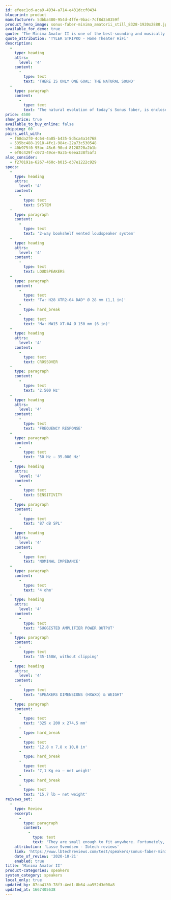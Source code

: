 ```yaml
---
id: efeac1cd-aca9-4934-a714-e431dccf0434
blueprint: product
manufacturer: 5dbba480-954d-4ffe-9bac-7cf8d2a8359f
product_hero_image: sonus-faber-minima_amatorii_still_8328-1920x2880.jpg
available_for_demo: true
quote: 'The Minima Amator II is one of the best-sounding and musically engaging bookshelf speakers I have ever heard and is destined to become a classic.'
quote_attribution: 'TYLER STRIPKO - Home Theater HiFi'
description:
  -
    type: heading
    attrs:
      level: '4'
    content:
      -
        type: text
        text: 'THERE IS ONLY ONE GOAL: THE NATURAL SOUND'
  -
    type: paragraph
    content:
      -
        type: text
        text: 'The natural evolution of today’s Sonus faber, is enclosed in this new creation. Minima Amator II is the restatement of a fundamental product first introduced in 1992 when the company was establishing key principles that would go on to guide future productions: accurate design and high-quality materials, combined to obtain a sound reproduction as natural as possible.'
price: 4500
show_price: true
available_to_buy_online: false
shipping: 60
pairs_well_with:
  - f68da2f0-4c64-4a85-b435-5d5ca4a14768
  - 535bc488-1918-4fc1-984c-22a73c530548
  - 40b975f0-95bc-48c6-90cd-8120220a2b1b
  - ef0c429f-c073-49ce-9a35-6eea338f5af3
also_consider:
  - f270191a-6267-460c-b015-d37e1222c929
specs:
  -
    type: heading
    attrs:
      level: '4'
    content:
      -
        type: text
        text: SYSTEM
  -
    type: paragraph
    content:
      -
        type: text
        text: '2-way bookshelf vented loudspeaker system'
  -
    type: heading
    attrs:
      level: '4'
    content:
      -
        type: text
        text: LOUDSPEAKERS
  -
    type: paragraph
    content:
      -
        type: text
        text: 'Tw: H28 XTR2-04 DAD™ Ø 28 mm (1,1 in)'
      -
        type: hard_break
      -
        type: text
        text: 'Mw: MW15 XT-04 Ø 150 mm (6 in)'
  -
    type: heading
    attrs:
      level: '4'
    content:
      -
        type: text
        text: CROSSOVER
  -
    type: paragraph
    content:
      -
        type: text
        text: '2.500 Hz'
  -
    type: heading
    attrs:
      level: '4'
    content:
      -
        type: text
        text: 'FREQUENCY RESPONSE'
  -
    type: paragraph
    content:
      -
        type: text
        text: '50 Hz – 35.000 Hz'
  -
    type: heading
    attrs:
      level: '4'
    content:
      -
        type: text
        text: SENSITIVITY
  -
    type: paragraph
    content:
      -
        type: text
        text: '87 dB SPL'
  -
    type: heading
    attrs:
      level: '4'
    content:
      -
        type: text
        text: 'NOMINAL IMPEDANCE'
  -
    type: paragraph
    content:
      -
        type: text
        text: '4 ohm'
  -
    type: heading
    attrs:
      level: '4'
    content:
      -
        type: text
        text: 'SUGGESTED AMPLIFIER POWER OUTPUT'
  -
    type: paragraph
    content:
      -
        type: text
        text: '35-150W, without clipping'
  -
    type: heading
    attrs:
      level: '4'
    content:
      -
        type: text
        text: 'SPEAKERS DIMENSIONS (HXWXD) & WEIGHT'
  -
    type: paragraph
    content:
      -
        type: text
        text: '325 x 200 x 274,5 mm'
      -
        type: hard_break
      -
        type: text
        text: '12,8 x 7,8 x 10,8 in'
      -
        type: hard_break
      -
        type: text
        text: '7,1 Kg ea – net weight'
      -
        type: hard_break
      -
        type: text
        text: '15,7 lb – net weight'
reivews_set:
  -
    type: Review
    excerpt:
      -
        type: paragraph
        content:
          -
            type: text
            text: 'They are small enough to fit anywhere. Fortunately, they play with confident conviction, so that you do not notice the lack of physics so well. Minima Amator II goes deeper in the bass than you think, and they play divinely beautiful on music where vocals are the most prominent instrument. There are small speakers that can play louder, with more bass dynamics, but few that have such fine qualities on perhaps especially acoustic music. Classical and jazz, for example. There are at least very few speakers in this class, if any, that are so elaborately made. It does not contribute insignificantly to the joy of ownership'
    attribution: 'Lasse Svendsen - Ibtech reviews'
    link: 'https://www.lbtechreviews.com/test/speakers/sonus-faber-minima-amator-ii'
    date_of_review: '2020-10-21'
    enabled: true
title: 'Minima Amator II'
product-categories: speakers
system_category: speakers
local_only: true
updated_by: 87ca4130-78f3-4ed1-8b64-aa552d3d08a8
updated_at: 1667405638
---
```

